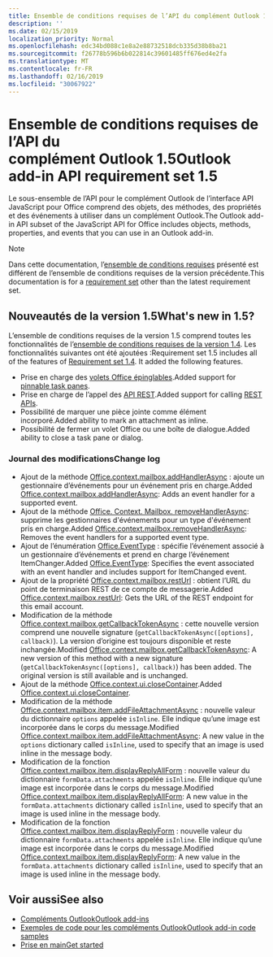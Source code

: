 ```yaml
---
title: Ensemble de conditions requises de l’API du complément Outlook 1.5
description: ''
ms.date: 02/15/2019
localization_priority: Normal
ms.openlocfilehash: edc34bd088c1e8a2e88732518dcb335d38b8ba21
ms.sourcegitcommit: f26778b596b6b022814c39601485ff676ed4e2fa
ms.translationtype: MT
ms.contentlocale: fr-FR
ms.lasthandoff: 02/16/2019
ms.locfileid: "30067922"
---
```

# <a name="outlook-add-in-api-requirement-set-15"></a><span data-ttu-id="e905c-102">Ensemble de conditions requises de l’API du complément Outlook 1.5</span><span class="sxs-lookup"><span data-stu-id="e905c-102">Outlook add-in API requirement set 1.5</span></span>

<span data-ttu-id="e905c-103">Le sous-ensemble de l’API pour le complément Outlook de l’interface API JavaScript pour Office comprend des objets, des méthodes, des propriétés et des événements à utiliser dans un complément Outlook.</span><span class="sxs-lookup"><span data-stu-id="e905c-103">The Outlook add-in API subset of the JavaScript API for Office includes objects, methods, properties, and events that you can use in an Outlook add-in.</span></span>

> [!NOTE]
> <span data-ttu-id="e905c-104">Dans cette documentation, l’[ensemble de conditions requises](/office/dev/add-ins/reference/requirement-sets/outlook-api-requirement-sets) présenté est différent de l’ensemble de conditions requises de la version précédente.</span><span class="sxs-lookup"><span data-stu-id="e905c-104">This documentation is for a [requirement set](/office/dev/add-ins/reference/requirement-sets/outlook-api-requirement-sets) other than the latest requirement set.</span></span>

## <a name="whats-new-in-15"></a><span data-ttu-id="e905c-105">Nouveautés de la version 1.5</span><span class="sxs-lookup"><span data-stu-id="e905c-105">What's new in 1.5?</span></span>

<span data-ttu-id="e905c-p101">L’ensemble de conditions requises de la version 1.5 comprend toutes les fonctionnalités de l’[ensemble de conditions requises de la version 1.4](../requirement-set-1.4/outlook-requirement-set-1.4.md). Les fonctionnalités suivantes ont été ajoutées :</span><span class="sxs-lookup"><span data-stu-id="e905c-p101">Requirement set 1.5 includes all of the features of [Requirement set 1.4](../requirement-set-1.4/outlook-requirement-set-1.4.md). It added the following features.</span></span>

- <span data-ttu-id="e905c-108">Prise en charge des [volets Office épinglables](https://docs.microsoft.com/outlook/add-ins/pinnable-taskpane).</span><span class="sxs-lookup"><span data-stu-id="e905c-108">Added support for [pinnable task panes](https://docs.microsoft.com/outlook/add-ins/pinnable-taskpane).</span></span>
- <span data-ttu-id="e905c-109">Prise en charge de l’appel des [API REST](https://docs.microsoft.com/outlook/add-ins/use-rest-api).</span><span class="sxs-lookup"><span data-stu-id="e905c-109">Added support for calling [REST APIs](https://docs.microsoft.com/outlook/add-ins/use-rest-api).</span></span>
- <span data-ttu-id="e905c-110">Possibilité de marquer une pièce jointe comme élément incorporé.</span><span class="sxs-lookup"><span data-stu-id="e905c-110">Added ability to mark an attachment as inline.</span></span>
- <span data-ttu-id="e905c-111">Possibilité de fermer un volet Office ou une boîte de dialogue.</span><span class="sxs-lookup"><span data-stu-id="e905c-111">Added ability to close a task pane or dialog.</span></span>

### <a name="change-log"></a><span data-ttu-id="e905c-112">Journal des modifications</span><span class="sxs-lookup"><span data-stu-id="e905c-112">Change log</span></span>

- <span data-ttu-id="e905c-113">Ajout de la méthode [Office.context.mailbox.addHandlerAsync](office.context.mailbox.md#addhandlerasynceventtype-handler-options-callback) : ajoute un gestionnaire d’événements pour un événement pris en charge.</span><span class="sxs-lookup"><span data-stu-id="e905c-113">Added [Office.context.mailbox.addHandlerAsync](office.context.mailbox.md#addhandlerasynceventtype-handler-options-callback): Adds an event handler for a supported event.</span></span>
- <span data-ttu-id="e905c-114">Ajout de la méthode [Office. Context. Mailbox. removeHandlerAsync](office.context.mailbox.md#removehandlerasynceventtype-options-callback): supprime les gestionnaires d'événements pour un type d'événement pris en charge.</span><span class="sxs-lookup"><span data-stu-id="e905c-114">Added [Office.context.mailbox.removeHandlerAsync](office.context.mailbox.md#removehandlerasynceventtype-options-callback): Removes the event handlers for a supported event type.</span></span>
- <span data-ttu-id="e905c-115">Ajout de l’énumération [Office.EventType](office.md#eventtype-string) : spécifie l’événement associé à un gestionnaire d’événements et prend en charge l’événement ItemChanger.</span><span class="sxs-lookup"><span data-stu-id="e905c-115">Added [Office.EventType](office.md#eventtype-string): Specifies the event associated with an event handler and includes support for ItemChanged event.</span></span>
- <span data-ttu-id="e905c-116">Ajout de la propriété [Office.context.mailbox.restUrl](office.context.mailbox.md#resturl-string) : obtient l’URL du point de terminaison REST de ce compte de messagerie.</span><span class="sxs-lookup"><span data-stu-id="e905c-116">Added [Office.context.mailbox.restUrl](office.context.mailbox.md#resturl-string): Gets the URL of the REST endpoint for this email account.</span></span>
- <span data-ttu-id="e905c-p102">Modification de la méthode [Office.context.mailbox.getCallbackTokenAsync](office.context.mailbox.md#getcallbacktokenasyncoptions-callback) : cette nouvelle version comprend une nouvelle signature (`getCallbackTokenAsync([options], callback)`). La version d’origine est toujours disponible et reste inchangée.</span><span class="sxs-lookup"><span data-stu-id="e905c-p102">Modified [Office.context.mailbox.getCallbackTokenAsync](office.context.mailbox.md#getcallbacktokenasyncoptions-callback): A new version of this method with a new signature (`getCallbackTokenAsync([options], callback)`) has been added. The original version is still available and is unchanged.</span></span>
- <span data-ttu-id="e905c-119">Ajout de la méthode [Office.context.ui.closeContainer](/javascript/api/office/office.ui#closecontainer--).</span><span class="sxs-lookup"><span data-stu-id="e905c-119">Added [Office.context.ui.closeContainer](/javascript/api/office/office.ui#closecontainer--).</span></span>
- <span data-ttu-id="e905c-120">Modification de la méthode [Office.context.mailbox.item.addFileAttachmentAsync](office.context.mailbox.item.md#addfileattachmentasyncuri-attachmentname-options-callback) : nouvelle valeur du dictionnaire `options` appelée `isInline`. Elle indique qu’une image est incorporée dans le corps du message.</span><span class="sxs-lookup"><span data-stu-id="e905c-120">Modified [Office.context.mailbox.item.addFileAttachmentAsync](office.context.mailbox.item.md#addfileattachmentasyncuri-attachmentname-options-callback): A new value in the `options` dictionary called `isInline`, used to specify that an image is used inline in the message body.</span></span>
- <span data-ttu-id="e905c-121">Modification de la fonction [Office.context.mailbox.item.displayReplyAllForm](office.context.mailbox.item.md#displayreplyallformformdata-callback) : nouvelle valeur du dictionnaire `formData.attachments` appelée `isInline`. Elle indique qu’une image est incorporée dans le corps du message.</span><span class="sxs-lookup"><span data-stu-id="e905c-121">Modified [Office.context.mailbox.item.displayReplyAllForm](office.context.mailbox.item.md#displayreplyallformformdata-callback): A new value in the `formData.attachments` dictionary called `isInline`, used to specify that an image is used inline in the message body.</span></span>
- <span data-ttu-id="e905c-122">Modification de la fonction [Office.context.mailbox.item.displayReplyForm](office.context.mailbox.item.md#displayreplyformformdata-callback) : nouvelle valeur du dictionnaire `formData.attachments` appelée `isInline`. Elle indique qu’une image est incorporée dans le corps du message.</span><span class="sxs-lookup"><span data-stu-id="e905c-122">Modified [Office.context.mailbox.item.displayReplyForm](office.context.mailbox.item.md#displayreplyformformdata-callback): A new value in the `formData.attachments` dictionary called `isInline`, used to specify that an image is used inline in the message body.</span></span>

## <a name="see-also"></a><span data-ttu-id="e905c-123">Voir aussi</span><span class="sxs-lookup"><span data-stu-id="e905c-123">See also</span></span>

- [<span data-ttu-id="e905c-124">Compléments Outlook</span><span class="sxs-lookup"><span data-stu-id="e905c-124">Outlook add-ins</span></span>](https://docs.microsoft.com/outlook/add-ins/)
- [<span data-ttu-id="e905c-125">Exemples de code pour les compléments Outlook</span><span class="sxs-lookup"><span data-stu-id="e905c-125">Outlook add-in code samples</span></span>](https://developer.microsoft.com/outlook/gallery/?filterBy=Outlook,Samples,Add-ins)
- [<span data-ttu-id="e905c-126">Prise en main</span><span class="sxs-lookup"><span data-stu-id="e905c-126">Get started</span></span>](https://docs.microsoft.com/outlook/add-ins/quick-start)
